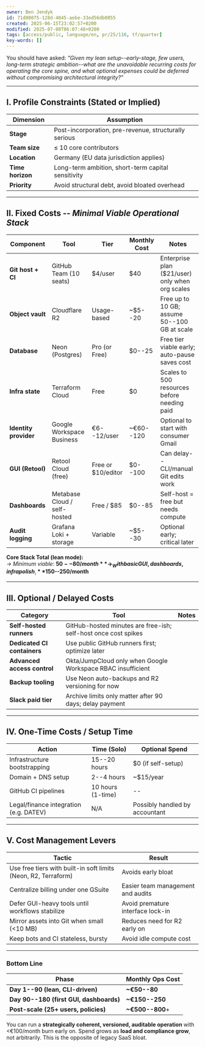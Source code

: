 ```yaml
---
owner: Ben Jendyk
id: 71d08075-128d-4045-aebe-33ed56db0855
created: 2025-06-15T23:02:57+0200
modified: 2025-07-08T06:07:48+0200
tags: [access/public, language/en, pr/25/116, tf/quarter]
key-words: []
---
```


You should have asked: _"Given my lean setup--early-stage, few users, long-term strategic ambition--what are the unavoidable recurring costs for operating the core spine, and what optional expenses could be deferred without compromising architectural integrity?"_

* * *

## I. Profile Constraints (Stated or Implied)

| Dimension | Assumption | 
| ---- | ----  |
| **Stage** | Post-incorporation, pre-revenue, structurally serious | 
| **Team size** | ≤ 10 core contributors | 
| **Location** | Germany (EU data jurisdiction applies) | 
| **Time horizon** | Long-term ambition, short-term capital sensitivity | 
| **Priority** | Avoid structural debt, avoid bloated overhead | 
* * *

## II. Fixed Costs -- _Minimal Viable Operational Stack_

| Component | Tool | Tier | Monthly Cost | Notes | 
| ---- | ---- | ---- | ---- | ----  |
| **Git host + CI** | GitHub Team (10 seats) | $4/user | $40 | Enterprise plan ($21/user) only when org scales | 
| **Object vault** | Cloudflare R2 | Usage-based | ~$5--20 | Free up to 10 GB; assume 50--100 GB at scale | 
| **Database** | Neon (Postgres) | Pro (or Free) | $0--25 | Free tier viable early; auto-pause saves cost | 
| **Infra state** | Terraform Cloud | Free | $0 | Scales to 500 resources before needing paid | 
| **Identity provider** | Google Workspace Business | €6--12/user | ~€60--120 | Optional to start with consumer Gmail | 
| **GUI (Retool)** | Retool Cloud (free) | Free or $10/editor | $0--100 | Can delay--CLI/manual Git edits work | 
| **Dashboards** | Metabase Cloud / self-hosted | Free / $85 | $0--85 | Self-host = free but needs compute | 
| **Audit logging** | Grafana Loki + storage | Variable | ~$5--30 | Optional early; critical later | 

**Core Stack Total (lean mode):**  
→ _Minimum viable_: **$50--80/month**  
→ _With basic GUI, dashboards, infra polish_: **$150--250/month**

* * *

## III. Optional / Delayed Costs

| Category | Tool | Notes | 
| ---- | ---- | ----  |
| **Self-hosted runners** | GitHub-hosted minutes are free-ish; self-host once cost spikes |  | 
| **Dedicated CI containers** | Use public GitHub runners first; optimize later |  | 
| **Advanced access control** | Okta/JumpCloud only when Google Workspace RBAC insufficient |  | 
| **Backup tooling** | Use Neon auto-backups and R2 versioning for now |  | 
| **Slack paid tier** | Archive limits only matter after 90 days; delay payment |  | 
* * *

## IV. One-Time Costs / Setup Time

| Action | Time (Solo) | Optional Spend | 
| ---- | ---- | ----  |
| Infrastructure bootstrapping | 15--20 hours | $0 (if self-setup) | 
| Domain + DNS setup | 2--4 hours | ~$15/year | 
| GitHub CI pipelines | 10 hours (1-time) | -- | 
| Legal/finance integration (e.g. DATEV) | N/A | Possibly handled by accountant | 

* * *

## V. Cost Management Levers

| Tactic | Result | 
| ---- | ----  |
| Use free tiers with built-in soft limits (Neon, R2, Terraform) | Avoids early bloat | 
| Centralize billing under one GSuite | Easier team management and audits | 
| Defer GUI-heavy tools until workflows stabilize | Avoid premature interface lock-in | 
| Mirror assets into Git when small (<10 MB) | Reduces need for R2 early on | 
| Keep bots and CI stateless, bursty | Avoid idle compute cost | 

* * *

### Bottom Line

| Phase | Monthly Ops Cost | 
| ---- | ----  |
| **Day 1--90 (lean, CLI-driven)** | **~€50--80** | 
| **Day 90--180 (first GUI, dashboards)** | **~€150--250** | 
| **Post-scale (25+ users, policies)** | **~€500--800**+ | 

You can run a **strategically coherent, versioned, auditable operation** with <€100/month burn early on. Spend grows as **load and compliance grow**, not arbitrarily. This is the opposite of legacy SaaS bloat.